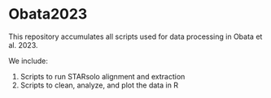 # Obata2023

This repository accumulates all scripts used for data processing in Obata et al. 2023.

We include:

1. Scripts to run STARsolo alignment and extraction
2. Scripts to clean, analyze, and plot the data in R
